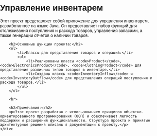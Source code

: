 <!DOCTYPE html>
<html lang="en">
<head>
    <meta charset="UTF-8">
    <meta name="viewport" content="width=device-width, initial-scale=1.0">
    <title>Управление инвентарем</title>
    <style>
        /* Ваши стили CSS */
        body {
            font-family: Arial, sans-serif;
            margin: 0;
            padding: 0;
        }
        hr {
            border: none;
            border-top: 1px solid #ccc;
            margin: 20px 0;
        }
    </style>
</head>
<body>
    <div class="container">
        <h1>Управление инвентарем</h1>
        <p>Этот проект представляет собой приложение для управления инвентарем, разработанное на языке Java. Он предоставляет набор функций для отслеживания поступления и расхода товаров, управления запасами, а также генерации отчетов о наличии товаров.</p>
        
        <h2>Основные функции проекта:</h2>
        <ol>
            <li>Классы для представления товаров и операций:</li>
            <ul>
                <li>Реализованы классы <code>Product</code>, <code>ElectronicsProduct</code>, <code>ClothingProduct</code> для представления различных типов товаров в инвентаре.</li>
                <li>Созданы классы <code>InventoryInflow</code> и <code>InventoryOutflow</code> для представления операций поступления и расхода товаров.</li>
            </ul>
        </ol>
        
        <hr>
        
        <h2>Примечания:</h2>
        <p>Этот проект разработан с использованием принципов объектно-ориентированного программирования (ООП) и обеспечивает легкость поддержки и расширения функциональности. Структура проекта и принятые архитектурные решения описаны в документации к проекту.</p>
    </div>
</body>
</html>
